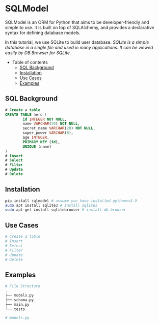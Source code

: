 # SQLModel
SQLModel is an ORM for Python that aims to be developer-friendly and simple to use. It is built on top of SQLAlchemy, and provides a declarative syntax for defining database models.

In this tutorial, we use SQLite to build user database. _SQLite is a simple database in a single file and used in many applications. It can be viewed easily by DB Browser for SQLite._

- Table of contents
  - [SQL Background](#basic-sql)
  - [Installation](#installation)
  - [Use Cases](#use-cases)
  - [Examples](#examples)

## SQL Background
```SQL
# Create a table
CREATE TABLE hero (
        id INTEGER NOT NULL, 
        name VARCHAR(20) NOT NULL, 
        secret_name VARCHAR(20) NOT NULL, 
        super_power VARCHAR(8), 
        age INTEGER, 
        PRIMARY KEY (id), 
        UNIQUE (name)
)
# Insert 
# Select 
# Filter
# Update 
# Delete
```

## Installation

```bash
pip install sqlmodel # assume you have installed python>=3.9
sudo apt install sqlite3 # install sqlite3
sudo apt-get install sqlitebrowser # install db browser
```

## Use Cases

```python
# Create a table
# Insert 
# Select 
# Filter
# Update 
# Delete
```

## Examples

```bash
# File Structure
.
├── models.py
├── schema.py
├── main.py
└── tests
```

```python
# models.py
```
